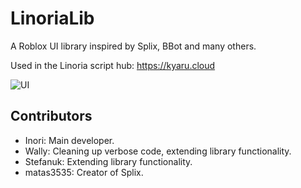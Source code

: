 # LinoriaLib
A Roblox UI library inspired by Splix, BBot and many others.

Used in the Linoria script hub: https://kyaru.cloud

![UI](https://i.imgur.com/qs0Hqc6.png)

## Contributors
- Inori: Main developer.
- Wally: Cleaning up verbose code, extending library functionality.
- Stefanuk: Extending library functionality.
- matas3535: Creator of Splix.
